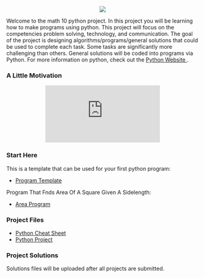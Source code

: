 <p align="center"> 
  <img src="https://MerrickMath.github.io/MrFanning.github.io-PythonProject/PythonL.png">  
</p>


Welcome to the math 10 python project. In this project you will be learning how to make programs using python. This project will focus on the competencies problem solving, technology, and communication. The goal of the project is designing algorithms/programs/general solutions that could be used to complete each task. Some tasks are significantly more challenging than others. General solutions will be coded into programs via Python. For more information on python, check out the <a href="https://www.python.org"> Python Website </a>. 

### A Little Motivation

<p align="center"> 
  <iframe src="https://www.youtube.com/embed/xfBWk4nw440" frameborder="0" allow="accelerometer; autoplay; encrypted-media; gyroscope; picture-in-picture" allowfullscreen class="frame"></iframe> 
</p>


### Start Here 
This is a template that can be used for your first python program: 
* <a href="https://mrfanning.github.io/MerrickMath.github.io-PythonProject/Template.py"> Program Template </a> <br/>

Program That Fnds Area Of A Square Given A Sidelength: 
* <a href="https://mrfanning.github.io/MerrickMath.github.io-PythonProject/Square.py"> Area Program </a> 

### Project Files
* <a href="https://mrfanning.github.io/MerrickMath.github.io-PythonProject/CheatSheet.pdf"> Python Cheat Sheet </a> 
* <a href="https://mrfanning.github.io/MerrickMath.github.io-PythonProject/ProjectStudents.pdf"> Python Project </a> 

### Project Solutions
Solutions files will be uploaded after all projects are submitted. 




